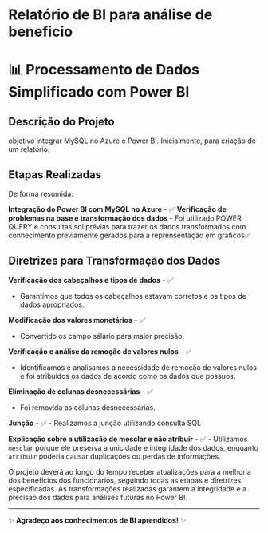 #  Relatório de BI para análise de beneficio

# 📊 Processamento de Dados Simplificado com Power BI

## Descrição do Projeto

objetivo integrar MySQL no Azure e Power BI. Inicialmente, para criação de um relatório.

## Etapas Realizadas
  De forma resumida: 

 **Integração do Power BI com MySQL no Azure** - ✅
 **Verificação de problemas na base e transformação dos dados** -  Foi utilizado POWER QUERY  e consultas sql prévias para trazer os dados transformados com conhecimento previamente gerados para a reprensentação em gráficos✅

## Diretrizes para Transformação dos Dados

 **Verificação dos cabeçalhos e tipos de dados** - ✅
   - Garantimos que todos os cabeçalhos estavam corretos e os tipos de dados apropriados.
     
 **Modificação dos valores monetários** - ✅
   - Convertido os campo sálario para maior precisão.
     
  **Verificação e análise da remoção de valores nulos** - ✅
   - Identificamos e analisamos a necessidade de remoção de valores nulos e foi atribuídos os dados de acordo como os dados que possuos.
     
   **Eliminação de colunas desnecessárias** - ✅
   - Foi removida as colunas desnecessárias.
     
   **Junção** - ✅
    - Realizamos a junção utilizando consulta SQL

   **Explicação sobre a utilização de mesclar e não atribuir** - ✅
    - Utilizamos `mesclar` porque ele preserva a unicidade e integridade dos dados, enquanto `atribuir` poderia causar duplicações ou perdas de informações.


O projeto deverá ao longo do tempo receber atualizações para a melhoria dos beneficios dos funcionários, seguindo todas as etapas e diretrizes especificadas. As transformações realizadas garantem a integridade e a precisão dos dados para análises futuras no Power BI.

---

✨ **Agradeço aos conhecimentos de BI aprendidos!** ✨
